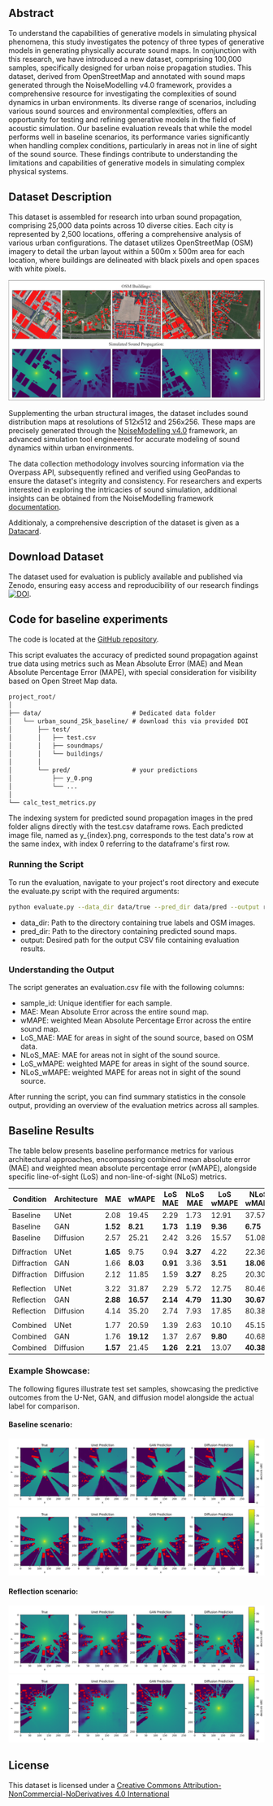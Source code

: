 ## Abstract

To understand the capabilities of generative models in simulating physical phenomena, this study investigates the potency of three types of generative models in generating physically accurate sound maps. In conjunction with this research, we have introduced a new dataset, comprising 100,000 samples, specifically designed for urban noise propagation studies. This dataset, derived from OpenStreetMap and annotated with sound maps generated through the NoiseModelling v4.0 framework, provides a comprehensive resource for investigating the complexities of sound dynamics in urban environments. Its diverse range of scenarios, including various sound sources and environmental complexities, offers an opportunity for testing and refining generative models in the field of acoustic simulation. Our baseline evaluation reveals that while the model performs well in baseline scenarios, its performance varies significantly when handling complex conditions, particularly in areas not in line of sight of the sound source. These findings contribute to understanding the limitations and capabilities of generative models in simulating complex physical systems.

## Dataset Description

This dataset is assembled for research into urban sound propagation, comprising 25,000 data points across 10 diverse cities. Each city is represented by 2,500 locations, offering a comprehensive analysis of various urban configurations. The dataset utilizes OpenStreetMap (OSM) imagery to detail the urban layout within a 500m x 500m area for each location, where buildings are delineated with black pixels and open spaces with white pixels.

![dataset_overview](figures/sample_overview_reduced.png "Dataset Overview")


Supplementing the urban structural images, the dataset includes sound distribution maps at resolutions of 512x512 and 256x256. These maps are precisely generated through the [NoiseModelling v4.0](https://github.com/Universite-Gustave-Eiffel/NoiseModelling) framework, an advanced simulation tool engineered for accurate modeling of sound dynamics within urban environments.

The data collection methodology involves sourcing information via the Overpass API, subsequently refined and verified using GeoPandas to ensure the dataset's integrity and consistency. For researchers and experts interested in exploring the intricacies of sound simulation, additional insights can be obtained from the NoiseModelling framework [documentation](https://noisemodelling.readthedocs.io/en/latest/).

Additionaly, a comprehensive description of the dataset is given as a [Datacard](https://github.com/urban-sound-data/urban-sound-data/blob/main/documentation/datacard.pdf).


## Download Dataset

The dataset used for evaluation is publicly available and published via Zenodo, ensuring easy access and reproducibility of our research findings [![DOI](https://zenodo.org/badge/DOI/10.5281/zenodo.10609793.svg)](https://doi.org/10.5281/zenodo.10609793).

## Code for baseline experiments
The code is located at the [GitHub repository](https://github.com/urban-sound-data/urban-sound-data).

This script evaluates the accuracy of predicted sound propagation against true data using metrics such as Mean Absolute Error (MAE) and Mean Absolute Percentage Error (MAPE), with special consideration for visibility based on Open Street Map data.

```
project_root/
│
├── data/                         # Dedicated data folder
│   └── urban_sound_25k_baseline/ # download this via provided DOI
│       ├── test/
│       │   ├── test.csv
│       │   ├── soundmaps/
│       │   └── buildings/
│       │
│       └── pred/                 # your predictions
│           ├── y_0.png
│           └── ...
│
└── calc_test_metrics.py
```

The indexing system for predicted sound propagation images in the pred folder aligns directly with the test.csv dataframe rows. Each predicted image file, named as y_{index}.png, corresponds to the test data's row at the same index, with index 0 referring to the dataframe's first row. 

### Running the Script

To run the evaluation, navigate to your project's root directory and execute the evaluate.py script with the required arguments:

```bash
python evaluate.py --data_dir data/true --pred_dir data/pred --output results/evaluation.csv
```
- data_dir: Path to the directory containing true labels and OSM images.
- pred_dir: Path to the directory containing predicted sound maps.
- output: Desired path for the output CSV file containing evaluation results.

### Understanding the Output

The script generates an evaluation.csv file with the following columns:

- sample_id: Unique identifier for each sample.
- MAE: Mean Absolute Error across the entire sound map.
- wMAPE: weighted Mean Absolute Percentage Error across the entire sound map.
- LoS_MAE: MAE for areas in sight of the sound source, based on OSM data.
- NLoS_MAE: MAE for areas not in sight of the sound source.
- LoS_wMAPE: weighted MAPE for areas in sight of the sound source.
- NLoS_wMAPE: weighted MAPE for areas not in sight of the sound source.

After running the script, you can find summary statistics in the console output, providing an overview of the evaluation metrics across all samples.

## Baseline Results

The table below presents baseline performance metrics for various architectural approaches, encompassing combined mean absolute error (MAE) and weighted mean absolute percentage error (wMAPE), alongside specific line-of-sight (LoS) and non-line-of-sight (NLoS) metrics. 

| Condition   | Architecture | MAE | wMAPE | LoS MAE | NLoS MAE | LoS wMAPE | NLoS wMAPE |
|-------------|--------------|--------------|----------------|---------|----------|-----------|------------|
| Baseline    | UNet         | 2.08         | 19.45          | 2.29    | 1.73     | 12.91     | 37.57      |
| Baseline    | GAN          | **1.52**         | **8.21**           | **1.73**    | **1.19**     | **9.36**      | **6.75**       |
| Baseline    | Diffusion    | 2.57         | 25.21          | 2.42    | 3.26     | 15.57     | 51.08      |
|             |              |                 |                 |                |                |                |                |
| Diffraction | UNet         | **1.65**         | 9.75           | 0.94    | **3.27**     | 4.22      | 22.36      |
| Diffraction | GAN          | 1.66         | **8.03**           | **0.91**    | 3.36     | **3.51**      | **18.06**      |
| Diffraction | Diffusion    | 2.12         | 11.85          | 1.59    | **3.27**     | 8.25      | 20.30      |
|             |              |                 |                 |                |                |                |                |
| Reflection  | UNet         | 3.22         | 31.87          | 2.29    | 5.72     | 12.75     | 80.46      |
| Reflection  | GAN          | **2.88**         | **16.57**          | **2.14**    | **4.79**     | **11.30**     | **30.67**      |
| Reflection  | Diffusion    | 4.14         | 35.20          | 2.74    | 7.93     | 17.85     | 80.38      |
|             |              |                 |                 |                |                |                |                |
| Combined    | UNet         | 1.77         | 20.59          | 1.39    | 2.63     | 10.10      | 45.15      |
| Combined    | GAN          | 1.76         | **19.12**          | 1.37    | 2.67     | **9.80**      | 40.68      |
| Combined    | Diffusion    | **1.57**         | 21.45          | **1.26**    | **2.21**     | 13.07     | **40.38**      |

### Example Showcase:
The following figures illustrate test set samples, showcasing the predictive outcomes from the U-Net, GAN, and diffusion model alongside the actual label for comparison.

#### Baseline scenario:
![baseline_comparison1](figures/baseline_1.png "Baseline Comparison 1")
![baseline_comparison2](figures/baseline_2.png "Baseline Comparison 2")

#### Reflection scenario:
![reflection_comparison1](figures/reflection_1.png "Reflection Comparison 1")
![reflection_comparison2](figures/reflection_2.png "Reflection Comparison 2")




## License
This dataset is licensed under a [Creative Commons Attribution-NonCommercial-NoDerivatives 4.0 International](https://creativecommons.org/licenses/by-nc-nd/4.0/)
